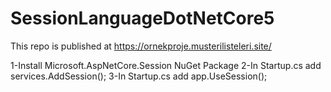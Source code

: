 # SessionLanguageDotNetCore5
This repo is published at https://ornekproje.musterilisteleri.site/

1-Install Microsoft.AspNetCore.Session NuGet Package
2-In Startup.cs add  services.AddSession();
3-In Startup.cs add  app.UseSession();

